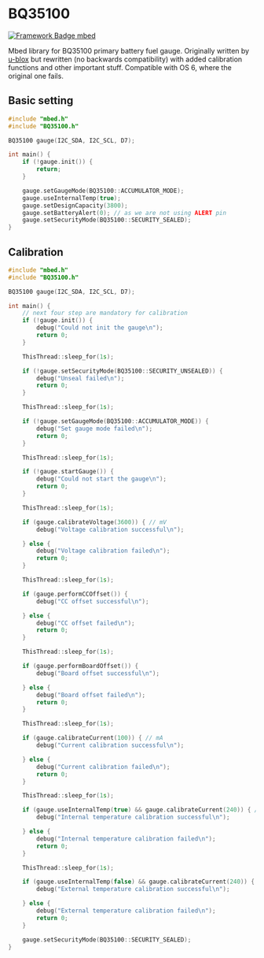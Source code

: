 # BQ35100

[![Framework Badge mbed](https://img.shields.io/badge/framework-mbed-008fbe.svg)](https://os.mbed.com/)

Mbed library for BQ35100 primary battery fuel gauge. Originally written by [u-blox](https://os.mbed.com/teams/ublox/code/battery-gauge-bq35100) but rewritten (no backwards compatibility) with added calibration functions and other important stuff. Compatible with OS 6, where the original one fails.

## Basic setting

```cpp
#include "mbed.h"
#include "BQ35100.h"

BQ35100 gauge(I2C_SDA, I2C_SCL, D7);

int main() {
    if (!gauge.init()) {
        return;
    }

    gauge.setGaugeMode(BQ35100::ACCUMULATOR_MODE);
    gauge.useInternalTemp(true);
    gauge.setDesignCapacity(3800);
    gauge.setBatteryAlert(0); // as we are not using ALERT pin
    gauge.setSecurityMode(BQ35100::SECURITY_SEALED);
}
```

## Calibration

```cpp
#include "mbed.h"
#include "BQ35100.h"

BQ35100 gauge(I2C_SDA, I2C_SCL, D7);

int main() {
    // next four step are mandatory for calibration
    if (!gauge.init()) {
        debug("Could not init the gauge\n");
        return 0;
    }

    ThisThread::sleep_for(1s);

    if (!gauge.setSecurityMode(BQ35100::SECURITY_UNSEALED)) {
        debug("Unseal failed\n");
        return 0;
    }

    ThisThread::sleep_for(1s);

    if (!gauge.setGaugeMode(BQ35100::ACCUMULATOR_MODE)) {
        debug("Set gauge mode failed\n");
        return 0;
    }

    ThisThread::sleep_for(1s);

    if (!gauge.startGauge()) {
        debug("Could not start the gauge\n");
        return 0;
    }

    ThisThread::sleep_for(1s);

    if (gauge.calibrateVoltage(3600)) { // mV
        debug("Voltage calibration successful\n");

    } else {
        debug("Voltage calibration failed\n");
        return 0;
    }

    ThisThread::sleep_for(1s);

    if (gauge.performCCOffset()) {
        debug("CC offset successful\n");

    } else {
        debug("CC offset failed\n");
        return 0;
    }

    ThisThread::sleep_for(1s);

    if (gauge.performBoardOffset()) {
        debug("Board offset successful\n");

    } else {
        debug("Board offset failed\n");
        return 0;
    }

    ThisThread::sleep_for(1s);

    if (gauge.calibrateCurrent(100)) { // mA
        debug("Current calibration successful\n");

    } else {
        debug("Current calibration failed\n");
        return 0;
    }

    ThisThread::sleep_for(1s);

    if (gauge.useInternalTemp(true) && gauge.calibrateCurrent(240)) { // 0.1°C
        debug("Internal temperature calibration successful\n");

    } else {
        debug("Internal temperature calibration failed\n");
        return 0;
    }

    ThisThread::sleep_for(1s);

    if (gauge.useInternalTemp(false) && gauge.calibrateCurrent(240)) { // 0.1°C
        debug("External temperature calibration successful\n");

    } else {
        debug("External temperature calibration failed\n");
        return 0;
    }

    gauge.setSecurityMode(BQ35100::SECURITY_SEALED);
}
```
